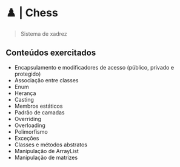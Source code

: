 # :chess_pawn: | Chess
> Sistema de xadrez

## Conteúdos exercitados
- Encapsulamento e modificadores de acesso (público, privado e protegido)
- Associação entre classes
- Enum
- Herança
- Casting
- Membros estáticos
- Padrão de camadas
- Overriding
- Overloading
- Polimorfismo
- Exceções
- Classes e métodos abstratos
- Manipulação de ArrayList
- Manipulação de matrizes
